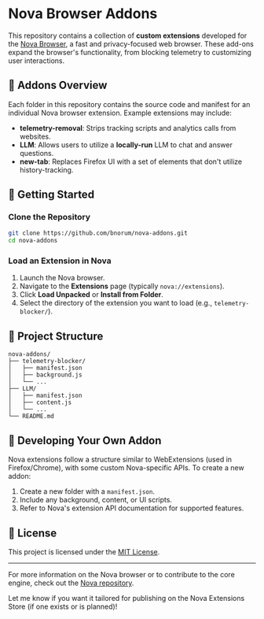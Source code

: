 # Nova Browser Addons

This repository contains a collection of **custom extensions** developed for the [Nova Browser](https://github.com/bnorum/nova), a fast and privacy-focused web browser. These add-ons expand the browser's functionality, from blocking telemetry to customizing user interactions.

## 🧩 Addons Overview

Each folder in this repository contains the source code and manifest for an individual Nova browser extension. Example extensions may include:

- **telemetry-removal**: Strips tracking scripts and analytics calls from websites.
- **LLM**: Allows users to utilize a **locally-run** LLM to chat and answer questions.
- **new-tab**: Replaces Firefox UI with a set of elements that don't utilize history-tracking.



## 🚀 Getting Started

### Clone the Repository

```bash
git clone https://github.com/bnorum/nova-addons.git
cd nova-addons
```

### Load an Extension in Nova

1. Launch the Nova browser.
2. Navigate to the **Extensions** page (typically `nova://extensions`).
3. Click **Load Unpacked** or **Install from Folder**.
4. Select the directory of the extension you want to load (e.g., `telemetry-blocker/`).

## 📁 Project Structure

```
nova-addons/
├── telemetry-blocker/
│   ├── manifest.json
│   ├── background.js
│   └── ...
├── LLM/
│   ├── manifest.json
│   ├── content.js
│   └── ...
└── README.md
```

## 📖 Developing Your Own Addon

Nova extensions follow a structure similar to WebExtensions (used in Firefox/Chrome), with some custom Nova-specific APIs. To create a new addon:

1. Create a new folder with a `manifest.json`.
2. Include any background, content, or UI scripts.
3. Refer to Nova's extension API documentation for supported features.

## 📄 License

This project is licensed under the [MIT License](LICENSE).

---

For more information on the Nova browser or to contribute to the core engine, check out the [Nova repository](https://github.com/bnorum/nova).

Let me know if you want it tailored for publishing on the Nova Extensions Store (if one exists or is planned)!
